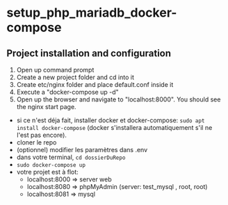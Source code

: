 # setup_php_mariadb_docker-compose

## Project installation and configuration

1. Open up command prompt
2. Create a new project folder and cd into it
3. Create etc/nginx folder and place default.conf inside it
4. Execute a "docker-compose up -d"
5. Open up the browser and navigate to "localhost:8000". You should see the nginx start page.

 - si ce n'est déja fait, installer docker et docker-compose: `sudo apt install docker-compose` (docker s'installera automatiquement s'il ne l'est pas encore).
 - cloner le repo
 - (optionnel) modifier les paramètres dans .env
 - dans votre terminal, `cd dossierDuRepo`
 - `sudo docker-compose up`
 - votre projet est à flot:
    - localhost:8000 => server web
    - localhost:8080 => phpMyAdmin (server: test_mysql , root, root)
    - localhost:8081 => mysql